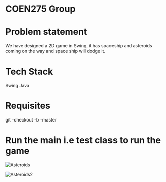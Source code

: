 # COEN275 Group 

# Problem statement

We have designed a 2D game in Swing, it has spaceship and asteroids coming on the way and space
ship will dodge it.

# Tech Stack

Swing
Java

# Requisites

git -checkout -b -master

# Run the main i.e test class to run the game

![Asteroids](https://user-images.githubusercontent.com/8927832/55121213-adb37500-50b6-11e9-85f0-37efda4d9393.JPG)

![Asteroids2](https://user-images.githubusercontent.com/8927832/55121241-d0de2480-50b6-11e9-90c8-fd73989f0ece.JPG)


